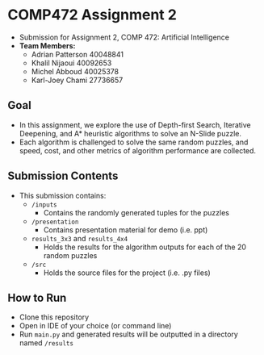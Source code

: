 # COMP472 Assignment 2
* Submission for Assignment 2, COMP 472: Artificial Intelligence
* **Team Members:**
  * Adrian Patterson 40048841
  * Khalil Nijaoui 40092653
  * Michel Abboud 40025378
  * Karl-Joey Chami 27736657
## Goal
* In this assignment, we explore the use of Depth-first Search, Iterative Deepening, and A* heuristic algorithms to solve an N-Slide puzzle.
* Each algorithm is challenged to solve the same random puzzles, and speed, cost, and other metrics of algorithm performance are collected. 

## Submission Contents
* This submission contains:
	* `/inputs`
		* Contains the randomly generated tuples for the puzzles
	* `/presentation`
		* Contains presentation material for demo (i.e. ppt)
	* `results_3x3` and `results_4x4`
		* Holds the results for the algorithm outputs for each of the 20 random puzzles
	* `/src`
		* Holds the source files for the project (i.e. .py files)
## How to Run
* Clone this repository
* Open in IDE of your choice (or command line)
* Run `main.py` and generated results will be outputted in a directory named `/results`
